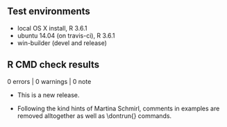 ## Test environments
* local OS X install, R 3.6.1
* ubuntu 14.04 (on travis-ci), R 3.6.1
* win-builder (devel and release)

## R CMD check results

0 errors | 0 warnings | 0 note

* This is a new release.

* Following the kind hints of Martina Schmirl, comments in examples are removed alltogether as well as \dontrun{} commands.
